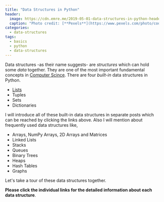 ```yaml
---
title: "Data Structures in Python"
header:
  image: https://cdn.emre.me/2019-05-01-data-structures-in-python-header-image.jpg
  caption: "Photo credit: [**Pexels**](https://www.pexels.com/photo/coding-computer-data-depth-of-field-577585/)"
categories:
  - data-structures
tags:
  - basics
  - python
  - data-structures
---
```


Data structures -as their name suggests- are *structures* which can hold some *data* together. They are one of the most important fundamental concepts in [Computer Scince](https://emre.me/categories/#computer-science).
There are four *built-in* data structures in Python.

- [Lists](https://emre.me/data-structures/lists/)
- Tuples
- Sets
- Dictionaries

I will introduce all of these built-in data structures in separate posts which can be reached by clicking the links above. Also I will mention about frequently used data structures like,

- Arrays, NumPy Arrays, 2D Arrays and Matrices
- Linked Lists
- Stacks
- Queues
- Binary Trees
- Heaps
- Hash Tables
- Graphs

Let's take a tour of these data structures together. 

**Please click the individual links for the detailed information about each data structure**.